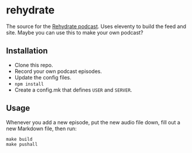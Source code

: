 rehydrate
==================

The source for the [Rehydrate podcast](https://rehydrate.space/). Uses eleventy to build the feed and site. Maybe you can use this to make your own podcast?

Installation
------------

- Clone this repo.
- Record your own podcast episodes.
- Update the config files.
- `npm install`
- Create a config.mk that defines `USER` and `SERVER`.

Usage
-----

Whenever you add a new episode, put the new audio file down, fill out a new Markdown file, then run:

    make build
    make pushall

